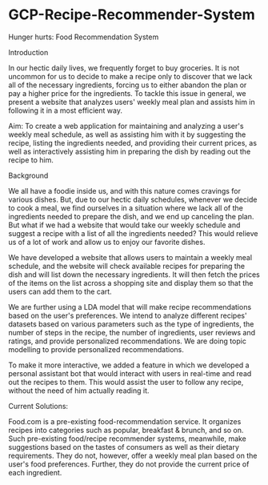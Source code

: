 # GCP-Recipe-Recommender-System
Hunger hurts: Food Recommendation System

Introduction

In our hectic daily lives, we frequently forget to buy groceries. It is not uncommon for us to decide to make a recipe only to discover that we lack all of the necessary ingredients, forcing us to either abandon the plan or pay a higher price for the ingredients. To tackle this issue in general, we present a website that analyzes users' weekly meal plan and assists him in following it in a most efficient way.

Aim: To create a web application for maintaining and analyzing a user's weekly meal schedule, as well as assisting him with it by suggesting the recipe, listing the ingredients needed, and providing their current prices, as well as interactively assisting him in preparing the dish by reading out the recipe to him.

Background

We all have a foodie inside us, and with this nature comes cravings for various dishes. But, due
to our hectic daily schedules, whenever we decide to cook a meal, we find ourselves in a
situation where we lack all of the ingredients needed to prepare the dish, and we end up
canceling the plan. But what if we had a website that would take our weekly schedule and
suggest a recipe with a list of all the ingredients needed? This would relieve us of a lot of work
and allow us to enjoy our favorite dishes.

We have developed a website that allows users to maintain a weekly meal schedule, and the
website will check available recipes for preparing the dish and will list down the necessary
ingredients. It will then fetch the prices of the items on the list across a shopping site and
display them so that the users can add them to the cart.

We are further using a LDA model that will make recipe recommendations based on the user's
preferences. We intend to analyze different recipes' datasets based on various parameters such
as the type of ingredients, the number of steps in the recipe, the number of ingredients, user
reviews and ratings, and provide personalized recommendations. We are doing topic modelling
to provide personalized recommendations.

To make it more interactive, we added a feature in which we developed a personal assistant bot
that would interact with users in real-time and read out the recipes to them. This would assist
the user to follow any recipe, without the need of him actually reading it.

Current Solutions:

Food.com is a pre-existing food-recommendation service. It organizes recipes into categories
such as popular, breakfast & brunch, and so on. Such pre-existing food/recipe recommender
systems, meanwhile, make suggestions based on the tastes of consumers as well as their dietary
requirements. They do not, however, offer a weekly meal plan based on the user's food
preferences. Further, they do not provide the current price of each ingredient.
